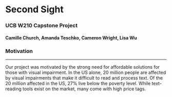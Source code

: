 # Second Sight
### UCB W210 Capstone Project 
#### Camille Church, Amanda Teschko, Cameron Wright, Lisa Wu

### Motivation
<hr />
<p>
Our project was motivated by the strong need for affordable solutions for those with visual impairment. In the US alone, 20 million people are affected by visual impairments that make it difficult to read and process text. Of the 20 million affected in the US, 27% live below the poverty level. While text-reading tools exist on the market, many come with high price tags.
</p>

